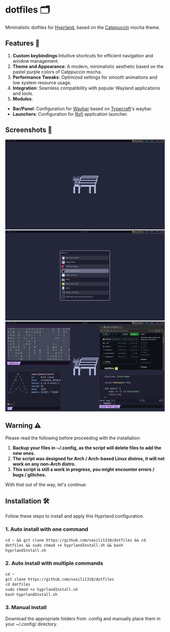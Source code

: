 # dotfiles 🗂️
Minimalistic dotfiles for [Hyprland](https://github.com/hyprwm/Hyprland), based on the [Catppuccin](https://github.com/catppuccin/catppuccin) mocha theme.

## Features 🤩
1. **Custom keybindings**:Intuitive shortcuts for efficient navigation and window management.
2. **Theme and Appearance**: A modern, minimalistic aesthetic based on the pastel purple colors of Catppuccin mocha.
3. **Performance Tweaks**: Optimized settings for smooth animations and low system resource usage.
4. **Integration**: Seamless compatibility with popular Wayland applications and tools.
5. **Modules**:
  - **Bar/Panel**: Configuration for [Waybar](https://github.com/Alexays/Waybar) based on [Typecraft](https://github.com/typecraft-dev/dotfiles/tree/master/waybar/.config/waybar)'s waybar.
  - **Launchers**: Configuration for [Rofi](https://github.com/davatorium/rofi) application launcher.

## Screenshots 📸
![Screenshot 1](screenshots/screenshot1.png)
![Screenshot 2](screenshots/screenshot2.png)
![Screenshot 3](screenshots/screenshot3.png)

## Warning ⚠️

Please read the following before proceeding with the installation:

1. **Backup your files in ~/.config, as the script will delete files to add the new ones.**
2. **The script was designed for Arch / Arch-based Linux distros, it will not work on any non-Arch distro.**
3. **This script is still a work in progress, you might encounter errors / bugs / glitches.**

With that out of the way, let's continue.

## Installation 🛠️
Follow these steps to install and apply this Hyprland configuration.

### 1. Auto install with one command
```
cd ~ && git clone https://github.com/vasili1310/dotfiles && cd dotfiles && sudo chmod +x hyprlandInstall.sh && bash hyprlandInstall.sh
```

### 2. Auto install with multiple commands
```
cd ~
git clone https://github.com/vasili1310/dotfiles
cd dotfiles
sudo chmod +x hyprlandInstall.sh
bash hyprlandInstall.sh
```

### 3. Manual install
Download the appropriate folders from .config and manually place them in your ~/.config/ directory.

